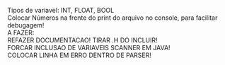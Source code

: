 Tipos de variavel: INT, FLOAT, BOOL  
Colocar Números na frente do print do arquivo no console, para facilitar debugagem!  
A FAZER:   
REFAZER DOCUMENTACAO! TIRAR .H DO INCLUIR!  
FORCAR INCLUSAO DE VARIAVEIS SCANNER EM JAVA!  
COLOCAR LINHA EM ERRO DENTRO DE PARSER!  

